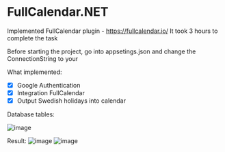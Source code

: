 # FullCalendar.NET

Implemented FullCalendar plugin - https://fullcalendar.io/
It took 3 hours to complete the task

Before starting the project, go into appsetings.json and change the ConnectionString to your

What implemented:
- [x] Google Authentication
- [x] Integration FullCalendar
- [x] Output Swedish holidays into calendar

Database tables:

![image](https://github.com/kelass/FullCalendar.NET/assets/69418373/cb5ba6fb-9816-47f4-b817-5b6b014df7df)

Result:
![image](https://github.com/kelass/FullCalendar.NET/assets/69418373/bf4cf1fa-c6e3-41fc-a074-f8678ac9fee1)
![image](https://github.com/kelass/FullCalendar.NET/assets/69418373/9821985e-6c97-4b4b-bb38-6066ff5c03ab)

